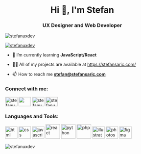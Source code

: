 <h1 align="center">Hi 👋, I'm Stefan</h1>
<h3 align="center"> UX Designer and Web Developer</h3>

<p align="left"> <img src="https://komarev.com/ghpvc/?username=stefanuxdev&label=Profile%20views&color=0e75b6&style=flat" alt="stefanuxdev" /> </p>

<p align="left"> <a href="https://github.com/ryo-ma/github-profile-trophy"><img src="https://github-profile-trophy.vercel.app/?username=stefanuxdev" alt="stefanuxdev" /></a> </p>

- 🌱 I’m currently learning **JavaScript/React**

- 👨‍💻 All of my projects are available at https://stefansaric.com/

- 📫 How to reach me **stefan@stefansaric.com**

<h3 align="left">Connect with me:</h3>
<p align="left">
<a href="https://linkedin.com/in/stefanuxdev" target="blank"><img align="center" src="https://raw.githubusercontent.com/rahuldkjain/github-profile-readme-generator/master/src/images/icons/Social/linked-in-alt.svg" alt="stefanuxdev" height="30" width="40" /></a>
 <a href="https://instagram.com/stefanuxdev" target="blank"><img align="center" src="https://raw.githubusercontent.com/rahuldkjain/github-profile-readme-generator/master/src/images/icons/Social/instagram.svg" alt="" height="30" width="40" /></a>
  <a href="https://www.behance.net/stefanuxdev" target="blank"><img align="center" src="https://raw.githubusercontent.com/rahuldkjain/github-profile-readme-generator/master/src/images/icons/Social/behance.svg" alt="stefanuxdev" height="30" width="40" /></a>
<a href="https://www.youtube.com/@stefanuxdev" target="blank"><img align="center" src="https://raw.githubusercontent.com/rahuldkjain/github-profile-readme-generator/master/src/images/icons/Social/youtube.svg" alt="stefanuxdev" height="30" width="40" /></a>
 
</p>

<h3 align="left">Languages and Tools:</h3>
<p align="left">  <img src="https://cdn.jsdelivr.net/gh/devicons/devicon/icons/html5/html5-original.svg" alt="html" width="40" height="40"  />
            <img src="https://cdn.jsdelivr.net/gh/devicons/devicon/icons/css3/css3-original.svg" alt="css" width="40" height="40" />
            <img src="https://cdn.jsdelivr.net/gh/devicons/devicon/icons/javascript/javascript-original.svg" alt="javascript" width="40" height="40" />
             <img src="https://cdn.jsdelivr.net/gh/devicons/devicon/icons/react/react-original-wordmark.svg" alt="react" width="47" height="47" />
              <img src="https://cdn.jsdelivr.net/gh/devicons/devicon/icons/python/python-original-wordmark.svg" alt="python" width="47" height="47" /> 
              <img src="https://cdn.jsdelivr.net/gh/devicons/devicon/icons/php/php-original.svg" alt="php" width="47" height="47" />
              <img src="https://cdn.jsdelivr.net/gh/devicons/devicon/icons/illustrator/illustrator-plain.svg"  alt="illustrator" width="40" height="40" />
              <img src="https://cdn.jsdelivr.net/gh/devicons/devicon/icons/photoshop/photoshop-plain.svg" alt="photoshop" width="40" height="40" />
              <img src="https://cdn.jsdelivr.net/gh/devicons/devicon/icons/figma/figma-original.svg" alt="figma" width="40" height="40"  />
               </p>
             
           
             
          
            
          
       
            
               
 
           
            
              
          
           
            
          
            
           
           

            
          


<p><img align="center" src="https://github-readme-stats.vercel.app/api/top-langs?username=stefanuxdev&show_icons=true&locale=en&layout=compact" alt="stefanuxdev" /></p>
